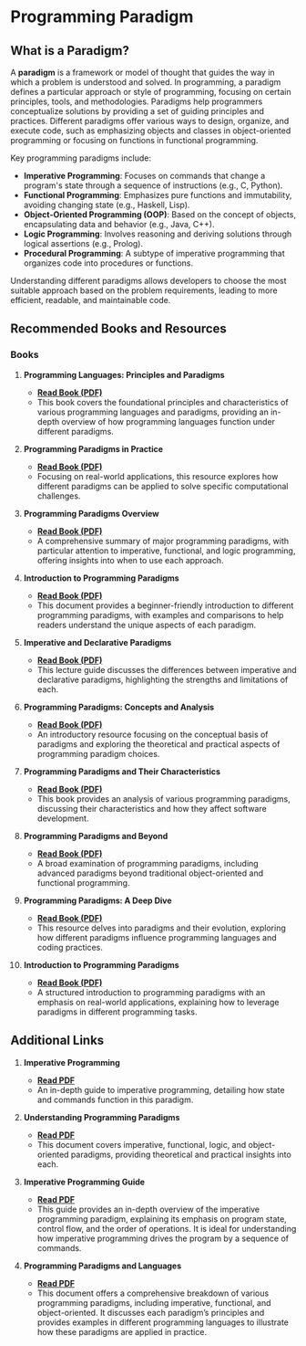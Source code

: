 # **Programming Paradigm**

## What is a Paradigm?

A **paradigm** is a framework or model of thought that guides the way in which a problem is understood and solved. In programming, a paradigm defines a particular approach or style of programming, focusing on certain principles, tools, and methodologies. Paradigms help programmers conceptualize solutions by providing a set of guiding principles and practices. Different paradigms offer various ways to design, organize, and execute code, such as emphasizing objects and classes in object-oriented programming or focusing on functions in functional programming.

Key programming paradigms include:

- **Imperative Programming**: Focuses on commands that change a program's state through a sequence of instructions (e.g., C, Python).
- **Functional Programming**: Emphasizes pure functions and immutability, avoiding changing state (e.g., Haskell, Lisp).
- **Object-Oriented Programming (OOP)**: Based on the concept of objects, encapsulating data and behavior (e.g., Java, C++).
- **Logic Programming**: Involves reasoning and deriving solutions through logical assertions (e.g., Prolog).
- **Procedural Programming**: A subtype of imperative programming that organizes code into procedures or functions.

Understanding different paradigms allows developers to choose the most suitable approach based on the problem requirements, leading to more efficient, readable, and maintainable code.

## Recommended Books and Resources

### Books

1. **Programming Languages: Principles and Paradigms**  
   - **[Read Book (PDF)](http://160592857366.free.fr/joe/ebooks/ShareData/Programming%20Languages%20-%20Principles%20and%20Paradigms.pdf)**  
   - This book covers the foundational principles and characteristics of various programming languages and paradigms, providing an in-depth overview of how programming languages function under different paradigms.

2. **Programming Paradigms in Practice**  
   - **[Read Book (PDF)](https://dif7uuh3zqcps.cloudfront.net/wp-content/uploads/sites/11/2018/07/17035708/2017_Issue1_Paper4.pdf)**  
   - Focusing on real-world applications, this resource explores how different paradigms can be applied to solve specific computational challenges.

3. **Programming Paradigms Overview**  
   - **[Read Book (PDF)](https://indico.cern.ch/event/853710/contributions/3708306/attachments/1985126/3307454/programming_paradigms_280920_handout.pdf)**  
   - A comprehensive summary of major programming paradigms, with particular attention to imperative, functional, and logic programming, offering insights into when to use each approach.

4. **Introduction to Programming Paradigms**  
   - **[Read Book (PDF)](https://rcet.org.in/uploads/academics/regulation2021/rohini_38341594818.pdf)**  
   - This document provides a beginner-friendly introduction to different programming paradigms, with examples and comparisons to help readers understand the unique aspects of each paradigm.

5. **Imperative and Declarative Paradigms**  
   - **[Read Book (PDF)](https://www2.seas.gwu.edu/~bell/csci210/lectures/programming_paradigms.pdf)**  
   - This lecture guide discusses the differences between imperative and declarative paradigms, highlighting the strengths and limitations of each.

6. **Programming Paradigms: Concepts and Analysis**  
   - **[Read Book (PDF)](https://www.csd.uoc.gr/~hy252/html/Lectures2012/CS252Intro12.pdf)**  
   - An introductory resource focusing on the conceptual basis of paradigms and exploring the theoretical and practical aspects of programming paradigm choices.

7. **Programming Paradigms and Their Characteristics**  
   - **[Read Book (PDF)](https://homes.cs.aau.dk/~normark/prog3-03/pdf/paradigms.pdf)**  
   - This book provides an analysis of various programming paradigms, discussing their characteristics and how they affect software development.

8. **Programming Paradigms and Beyond**  
   - **[Read Book (PDF)](https://core.ac.uk/download/pdf/19789733.pdf)**  
   - A broad examination of programming paradigms, including advanced paradigms beyond traditional object-oriented and functional programming.

9. **Programming Paradigms: A Deep Dive**  
   - **[Read Book (PDF)](https://cs.brown.edu/~sk/Publications/Papers/Published/kf-prog-paradigms-and-beyond/paper.pdf)**  
   - This resource delves into paradigms and their evolution, exploring how different paradigms influence programming languages and coding practices.

10. **Introduction to Programming Paradigms**  
    - **[Read Book (PDF)](http://users.sussex.ac.uk/~davidy/IPP/lec1.pdf)**  
    - A structured introduction to programming paradigms with an emphasis on real-world applications, explaining how to leverage paradigms in different programming tasks.

## Additional Links

1. **Imperative Programming**  
   - **[Read PDF](https://faculty.ksu.edu.sa/sites/default/files/03-imperative.pdf)**  
   - An in-depth guide to imperative programming, detailing how state and commands function in this paradigm.

2. **Understanding Programming Paradigms**  
   - **[Read PDF](https://www.eolss.net/sample-chapters/c15/E6-45-05-02.pdf)**  
   - This document covers imperative, functional, logic, and object-oriented paradigms, providing theoretical and practical insights into each.

3. **Imperative Programming Guide**  
   - **[Read PDF](https://www.lsraheja.org/wp-content/uploads/2019/09/Imperative-Programming.pdf)**  
   - This guide provides an in-depth overview of the imperative programming paradigm, explaining its emphasis on program state, control flow, and the order of operations. It is ideal for understanding how imperative programming drives the program by a sequence of commands.

4. **Programming Paradigms and Languages**  
   - **[Read PDF](http://www.icet.ac.in/Uploads/Downloads/CS403%20PP.pdf)**  
   - This document offers a comprehensive breakdown of various programming paradigms, including imperative, functional, and object-oriented. It discusses each paradigm’s principles and provides examples in different programming languages to illustrate how these paradigms are applied in practice. 
